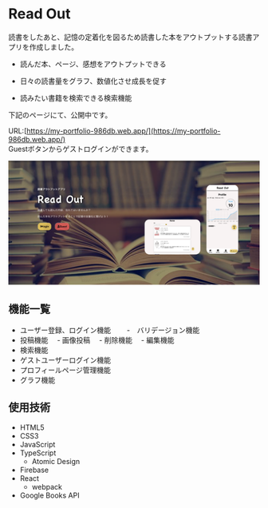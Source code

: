 # Read Out
読書をしたあと、記憶の定着化を図るため読書した本をアウトプットする読書アプリを作成しました。

- 読んだ本、ページ、感想をアウトプットできる

- 日々の読書量をグラフ、数値化させ成長を促す

- 読みたい書籍を検索できる検索機能

下記のページにて、公開中です。

URL:[https://my-portfolio-986db.web.app/](https://my-portfolio-986db.web.app/) <br />
Guestボタンからゲストログインができます。

![image](/src/img/portfolio_top_page.png)


## 機能一覧

- ユーザー登録、ログイン機能　
　-　バリデージョン機能 
- 投稿機能
　- 画像投稿
　- 削除機能
　- 編集機能
- 検索機能
- ゲストユーザーログイン機能 
- プロフィールページ管理機能
- グラフ機能


## 使用技術

- HTML5
- CSS3
- JavaScript
- TypeScript
  - Atomic Design
- Firebase
- React
  - webpack
- Google Books API 

